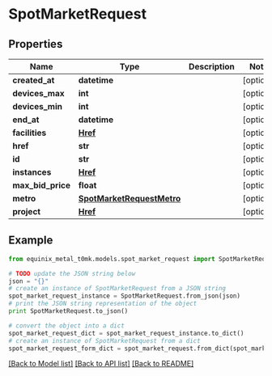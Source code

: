 # SpotMarketRequest


## Properties
Name | Type | Description | Notes
------------ | ------------- | ------------- | -------------
**created_at** | **datetime** |  | [optional] 
**devices_max** | **int** |  | [optional] 
**devices_min** | **int** |  | [optional] 
**end_at** | **datetime** |  | [optional] 
**facilities** | [**Href**](Href.md) |  | [optional] 
**href** | **str** |  | [optional] 
**id** | **str** |  | [optional] 
**instances** | [**Href**](Href.md) |  | [optional] 
**max_bid_price** | **float** |  | [optional] 
**metro** | [**SpotMarketRequestMetro**](SpotMarketRequestMetro.md) |  | [optional] 
**project** | [**Href**](Href.md) |  | [optional] 

## Example

```python
from equinix_metal_t0mk.models.spot_market_request import SpotMarketRequest

# TODO update the JSON string below
json = "{}"
# create an instance of SpotMarketRequest from a JSON string
spot_market_request_instance = SpotMarketRequest.from_json(json)
# print the JSON string representation of the object
print SpotMarketRequest.to_json()

# convert the object into a dict
spot_market_request_dict = spot_market_request_instance.to_dict()
# create an instance of SpotMarketRequest from a dict
spot_market_request_form_dict = spot_market_request.from_dict(spot_market_request_dict)
```
[[Back to Model list]](../README.md#documentation-for-models) [[Back to API list]](../README.md#documentation-for-api-endpoints) [[Back to README]](../README.md)


